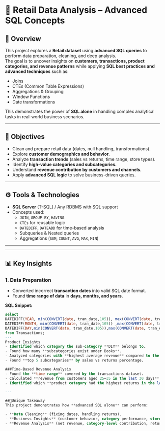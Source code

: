 # 🛒 Retail Data Analysis – Advanced SQL Concepts  

## 📌 Overview  
This project explores a **Retail dataset** using **advanced SQL queries** to perform data preparation, cleaning, and deep analysis.  
The goal is to uncover insights on **customers, transactions, product categories, and revenue patterns** while applying **SQL best practices and advanced techniques** such as:  

- Joins  
- CTEs (Common Table Expressions)  
- Aggregations & Grouping  
- Window Functions  
- Date transformations  

This demonstrates the power of **SQL alone** in handling complex analytical tasks in real-world business scenarios.  

---

## 🎯 Objectives  
- Clean and prepare retail data (dates, null handling, transformations).  
- Explore **customer demographics and behavior**.  
- Analyze **transaction trends** (sales vs returns, time range, store types).  
- Identify **high-value categories and subcategories**.  
- Understand **revenue contribution by customers and channels**.  
- Apply **advanced SQL logic** to solve business-driven queries.  

---

## ⚙️ Tools & Technologies  
- **SQL Server** (T-SQL) / Any RDBMS with SQL support  
- Concepts used:  
  - `JOIN`, `GROUP BY`, `HAVING`  
  - `CTEs` for reusable logic  
  - `DATEDIFF`, `DATEADD` for time-based analysis  
  - Subqueries & Nested queries  
  - Aggregations (`SUM`, `COUNT`, `AVG`, `MAX`, `MIN`)  

---

---

## 📊 Key Insights  

### 1. Data Preparation  
- Converted incorrect **transaction dates** into valid SQL date format.  
- Found **time range of data** in **days, months, and years**.  

**SQL Snippet:**  
```sql
select 
DATEDIFF(YEAR, min(CONVERT(date, tran_date,105)), max(CONVERT(date, tran_date,105))) as TOTAL_YEAR,
DATEDIFF(MONTH, min(CONVERT(date, tran_date,105)) ,max(CONVERT(date, tran_date,105))) as TOTAL_MONTHS,
DATEDIFF(DAY,min(CONVERT(date, tran_date,105)),max(CONVERT(date, tran_date,105))) as TOTAL_DAYS
from Transactions;
---
Product Insights
- Identified which category the sub-category **DIY** belongs to.  
- Found how many **subcategories exist under Books**.  
- Analyzed categories with **highest average revenue** compared to the overall average.  
- Found **top 5 subcategories** by sales vs returns percentage.

###Time-Based Revenue Analysis
- Found the **time range** covered by the transactions dataset.  
- Calculated **revenue from customers aged 25–35 in the last 30 days** of data.  
- Identified which **product category had the highest returns in the last 3 months**.

---

##🌟Unique Takeaway  
This project demonstrates how **advanced SQL alone** can perform:  

- **Data Cleaning** (fixing dates, handling returns).  
- **Business Insights** (customer behavior, category performance, store efficiency).  
- **Revenue Analysis** (net revenue, category-level contribution, returns impact).  


